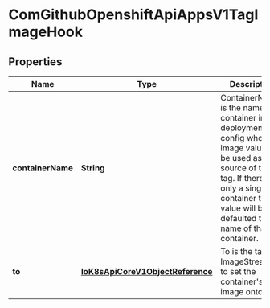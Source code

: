 
# ComGithubOpenshiftApiAppsV1TagImageHook

## Properties
Name | Type | Description | Notes
------------ | ------------- | ------------- | -------------
**containerName** | **String** | ContainerName is the name of a container in the deployment config whose image value will be used as the source of the tag. If there is only a single container this value will be defaulted to the name of that container. | 
**to** | [**IoK8sApiCoreV1ObjectReference**](IoK8sApiCoreV1ObjectReference.md) | To is the target ImageStreamTag to set the container&#39;s image onto. | 



